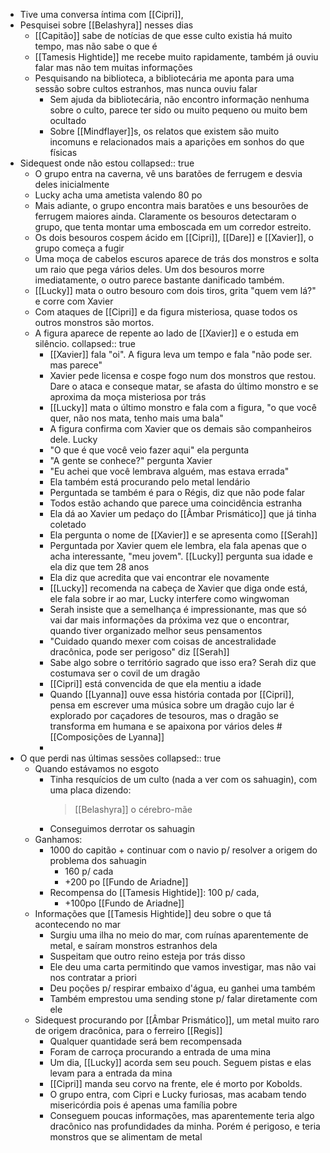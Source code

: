 - Tive uma conversa íntima com [[Cipri]],
- Pesquisei sobre [[Belashyra]] nesses dias
	- [[Capitão]] sabe de notícias de que esse culto existia há muito tempo, mas não sabe o que é
	- [[Tamesis Hightide]] me recebe muito rapidamente, também já ouviu falar mas não tem muitas informações
	- Pesquisando na biblioteca, a bibliotecária me aponta para uma sessão sobre cultos estranhos, mas nunca ouviu falar
		- Sem ajuda da bibliotecária, não encontro informação nenhuma sobre o culto, parece ter sido ou muito pequeno ou muito bem ocultado
		- Sobre [[Mindflayer]]s, os relatos que existem são muito incomuns e relacionados mais a aparições em sonhos do que físicas
- Sidequest onde não estou
  collapsed:: true
	- O grupo entra na caverna, vê uns baratões de ferrugem e desvia deles inicialmente
	- Lucky acha uma ametista valendo 80 po
	- Mais adiante, o grupo encontra mais baratões e uns besourões de ferrugem maiores ainda. Claramente os besouros detectaram o grupo, que tenta montar uma emboscada em um corredor estreito.
	- Os dois besouros cospem ácido em [[Cipri]], [[Dare]] e [[Xavier]], o grupo começa a fugir
	- Uma moça de cabelos escuros aparece de trás dos monstros e solta um raio que pega vários deles. Um dos besouros morre imediatamente, o outro parece bastante danificado também.
	- [[Lucky]] mata o outro besouro com dois tiros, grita "quem vem lá?" e corre com Xavier
	- Com ataques de [[Cipri]] e da figura misteriosa, quase todos os outros monstros são mortos.
	- A figura aparece de repente ao lado de [[Xavier]] e o estuda em silêncio.
	  collapsed:: true
		- [[Xavier]] fala "oi". A figura leva um tempo e fala "não pode ser. mas parece"
		- Xavier pede licensa e cospe fogo num dos monstros que restou. Dare o ataca e conseque matar, se afasta do último monstro e se aproxima da moça misteriosa por trás
		- [[Lucky]] mata o último monstro e fala com a figura, "o que você quer, não nos mata, tenho mais uma bala"
		- A figura confirma com Xavier que os demais são companheiros dele. Lucky
		- "O que é que você veio fazer aqui" ela pergunta
		- "A gente se conhece?" pergunta Xavier
		- "Eu achei que você lembrava alguém, mas estava errada"
		- Ela também está procurando pelo metal lendário
		- Perguntada se também é para o Régis, diz que não pode falar
		- Todos estão achando que parece uma coincidência estranha
		- Ela dá ao Xavier um pedaço do [[Âmbar Prismático]] que já tinha coletado
		- Ela pergunta o nome de [[Xavier]] e se apresenta como [[Serah]]
		- Perguntada por Xavier quem ele lembra, ela fala apenas que o acha interessante, "meu jovem". [[Lucky]] pergunta sua idade e ela diz que tem 28 anos
		- Ela diz que acredita que vai encontrar ele novamente
		- [[Lucky]] recomenda na cabeça de Xavier que diga onde está, ele fala sobre ir ao mar, Lucky interfere como wingwoman
		- Serah insiste que a semelhança é impressionante, mas que só vai dar mais informações da próxima vez que o encontrar, quando tiver organizado melhor seus pensamentos
		- "Cuidado quando mexer com coisas de ancestralidade dracônica, pode ser perigoso" diz [[Serah]]
		- Sabe algo sobre o território sagrado que isso era? Serah diz que costumava ser o covil de um dragão
		- [[Cipri]] está convencida de que ela mentiu a idade
		- Quando [[Lyanna]] ouve essa história contada por [[Cipri]], pensa em escrever uma música sobre um dragão cujo lar é explorado por caçadores de tesouros, mas o dragão se transforma em humana e se apaixona por vários deles #[[Composições de Lyanna]]
		-
- O que perdi nas últimas sessões
  collapsed:: true
	- Quando estávamos no esgoto
		- Tinha resquícios de um culto (nada a ver com os sahuagin), com uma placa dizendo:
		  > [[Belashyra]] o cérebro-mãe
		- Conseguimos derrotar os sahuagin
	- Ganhamos:
		- 1000 do capitão + continuar com o navio p/ resolver a origem do problema dos sahuagin
			- 160 p/ cada
			- +200 po [[Fundo de Ariadne]]
		- Recompensa do [[Tamesis Hightide]]: 100 p/ cada,
			- +100po [[Fundo de Ariadne]]
	- Informações que [[Tamesis Hightide]] deu sobre o que tá acontecendo no mar
		- Surgiu uma ilha no meio do mar, com ruínas aparentemente de metal, e saíram monstros estranhos dela
		- Suspeitam que outro reino esteja por trás disso
		- Ele deu uma carta permitindo que vamos investigar, mas não vai nos contratar a priori
		- Deu poções p/ respirar embaixo d'água, eu ganhei uma também
		- Também emprestou uma sending stone p/ falar diretamente com ele
	- Sidequest procurando por [[Âmbar Prismático]], um metal muito raro de origem dracônica, para o ferreiro [[Regis]]
		- Qualquer quantidade será bem recompensada
		- Foram de carroça procurando a entrada de uma mina
		- Um dia, [[Lucky]] acorda sem seu pouch. Seguem pistas e elas levam para a entrada da mina
		- [[Cipri]] manda seu corvo na frente, ele é morto por Kobolds.
		- O grupo entra, com Cipri e Lucky furiosas, mas acabam tendo misericórdia pois é apenas uma família pobre
		- Conseguem poucas informações, mas aparentemente teria algo dracônico nas profundidades da minha. Porém é perigoso, e teria monstros que se alimentam de metal